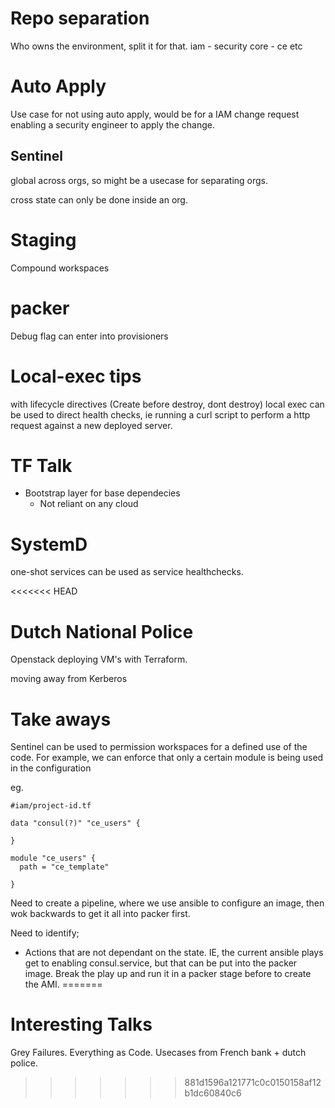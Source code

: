 
# Repo separation
Who owns the environment, split it for that.
 iam - security
 core - ce 
 etc 


# Auto Apply 
Use case for not using auto apply, would be for a IAM change request enabling a security engineer to apply the change.


## Sentinel
global across orgs, so might be a usecase for separating orgs. 

cross state can only be done inside an org. 

# Staging
Compound workspaces

# packer
Debug flag can enter into provisioners

# Local-exec tips 
with lifecycle directives (Create before destroy, dont destroy) local exec can be used to direct health checks, ie running a curl script to perform a http request against a new deployed server. 

# TF Talk

- Bootstrap layer for base dependecies
    - Not reliant on any cloud


# SystemD
one-shot services can be used as service healthchecks.

<<<<<<< HEAD
# Dutch National Police
Openstack deploying VM's with Terraform. 

moving away from Kerberos 

# Take aways

Sentinel can be used to permission workspaces for a defined use of the code. For example, we can enforce that only a certain module is being used in the configuration

eg.

```hcl
#iam/project-id.tf

data "consul(?)" "ce_users" {
  
}

module "ce_users" { 
  path = "ce_template"

}

```

Need to create a pipeline, where we use ansible to configure an image, then wok backwards to get it all into packer first.

Need to identify;
- Actions that are not dependant on the state.
IE, the current ansible plays get to enabling consul.service, but that can be put into the packer image. Break the play up and run it in a packer stage before to create the AMI.
=======

# Interesting Talks
Grey Failures.
Everything as Code.
Usecases from French bank + dutch police. 



>>>>>>> 881d1596a121771c0c0150158af12b1dc60840c6

